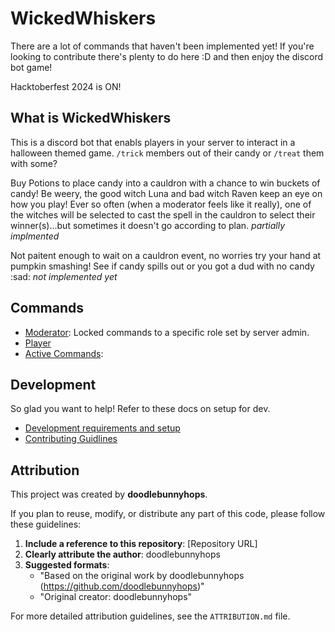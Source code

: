 # WickedWhiskers

There are a lot of commands that haven't been implemented yet! If you're looking to contribute there's plenty to do here :D and then enjoy the discord bot game! 

Hacktoberfest 2024 is ON!

## What is WickedWhiskers

This is a discord bot that enabls players in your server to interact in a halloween themed game.  `/trick` members out of their candy or `/treat` them with some?

Buy Potions to place candy into a cauldron with a chance to win buckets of candy! Be weery, the good witch Luna and bad witch Raven keep an eye on how you play! Ever so often (when a moderator feels like it really), one of the witches will be selected to cast the spell in the cauldron to select their winner(s)...but sometimes it doesn't go according to plan. _partially implmented_

Not paitent enough to wait on a cauldron event, no worries try your hand at pumpkin smashing! See if candy spills out or you got a dud with no candy :sad: _not implemented yet_


## Commands

- [Moderator](/docs/moderator_commands.md): Locked commands to a specific role set by server admin.
- [Player](/docs/player_commands.md)
- [Active Commands](/docs/all_current_commands.md): 


## Development

So glad you want to help! Refer to these docs on setup for dev.
   - [Development requirements and setup](/docs/development.md)
   - [Contributing Guidlines](CONTRIBUTION.md)

## Attribution

This project was created by **doodlebunnyhops**.

If you plan to reuse, modify, or distribute any part of this code, please follow these guidelines:

1. **Include a reference to this repository**: [Repository URL]
2. **Clearly attribute the author**: doodlebunnyhops
3. **Suggested formats**:
   - "Based on the original work by doodlebunnyhops (https://github.com/doodlebunnyhops)"
   - "Original creator: doodlebunnyhops"

For more detailed attribution guidelines, see the `ATTRIBUTION.md` file.
